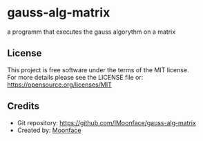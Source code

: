 # gauss-alg-matrix
a programm that executes the gauss algorythm on a matrix

## License
This project is free software under the terms of the MIT license.  
For more details please see the LICENSE file or: https://opensource.org/licenses/MIT

## Credits
 * Git repository: https://github.com/IMoonface/gauss-alg-matrix
 * Created by: [Moonface](https://github.com/IMoonface)
